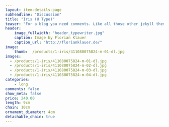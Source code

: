 ```yaml
---
layout: item-details-page
subheadline: "Discussion"
title: "Iris (U Type)"
teaser: "For a blog you need comments. Like all those other jekyll themes we baked in Disqus. It's easy to set, it works and makes a static jekyll blog more dynamic."
header:
    image_fullwidth: "header_typewriter.jpg"
    caption: Image by Florian Klauer
    caption_url: "http://florianklauer.de/"
image:
    thumb:  /products/1-iris/411080075824-m-01-dl.jpg
images:
  - /products/1-iris/411080075824-m-01-dl.jpg
  - /products/1-iris/411080075824-m-02-dl.jpg
  - /products/1-iris/411080075824-m-03-dl.jpg
  - /products/1-iris/411080075824-m-04-dl.jpg
categories:
    - long
comments: false
show_meta: false
price: 240.00 
length: 9cm
chain: 10cm
ornament_diameter: 4cm
detachable_chain: true
---
```

